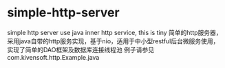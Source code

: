 # simple-http-server
simple http server use java inner http service, this is tiny
简单的http服务器，采用java自带的http服务实现，基于nio，适用于中小型restful后台微服务使用，实现了简单的DAO框架及数据库连接线程池
例子请参见 com.kivensoft.http.Example.java
